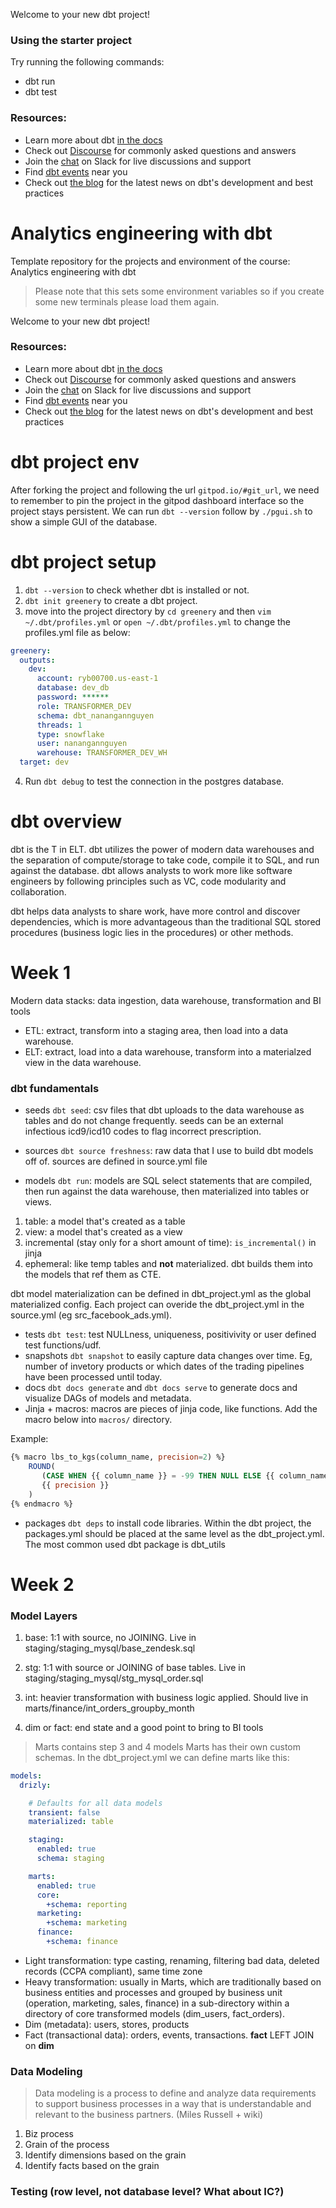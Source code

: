 Welcome to your new dbt project!

### Using the starter project

Try running the following commands:
- dbt run
- dbt test


### Resources:
- Learn more about dbt [in the docs](https://docs.getdbt.com/docs/introduction)
- Check out [Discourse](https://discourse.getdbt.com/) for commonly asked questions and answers
- Join the [chat](https://community.getdbt.com/) on Slack for live discussions and support
- Find [dbt events](https://events.getdbt.com) near you
- Check out [the blog](https://blog.getdbt.com/) for the latest news on dbt's development and best practices

# Analytics engineering with dbt

Template repository for the projects and environment of the course: Analytics engineering with dbt

> Please note that this sets some environment variables so if you create some new terminals please load them again.

Welcome to your new dbt project!


### Resources:
- Learn more about dbt [in the docs](https://docs.getdbt.com/docs/introduction)
- Check out [Discourse](https://discourse.getdbt.com/) for commonly asked questions and answers
- Join the [chat](https://community.getdbt.com/) on Slack for live discussions and support
- Find [dbt events](https://events.getdbt.com) near you
- Check out [the blog](https://blog.getdbt.com/) for the latest news on dbt's development and best practices

# dbt project env
After forking the project and following the url `gitpod.io/#git_url`, we need to remember to pin the project in the gitpod dashboard interface so the project stays persistent. We can run `dbt --version` follow by `./pgui.sh` to show a simple GUI of the database. 

# dbt project setup
1. `dbt --version` to check whether dbt is installed or not.
2. `dbt init greenery` to create a dbt project. 
3.  move into the project directory by `cd greenery` and then `vim ~/.dbt/profiles.yml` or `open ~/.dbt/profiles.yml` to change the profiles.yml file as below: 

```yml
greenery:
  outputs:
    dev:
      account: ryb00700.us-east-1
      database: dev_db
      password: ******
      role: TRANSFORMER_DEV
      schema: dbt_nanangannguyen
      threads: 1
      type: snowflake
      user: nanangannguyen
      warehouse: TRANSFORMER_DEV_WH
  target: dev
```


4. Run `dbt debug` to test the connection in the postgres database. 


# dbt overview
dbt is the T in ELT. dbt utilizes the power of modern data warehouses and the separation of compute/storage to take code, compile it to SQL, and run against the database. dbt allows analysts to work more like software engineers by following principles such as VC, code modularity and collaboration.

dbt helps data analysts to share work, have more control and discover dependencies, which is more advantageous than the traditional SQL stored procedures (business logic lies in the procedures) or other methods. 

# Week 1
Modern data stacks: data ingestion, data warehouse, transformation and BI tools

* ETL: extract, transform into a staging area, then load into a data warehouse.
* ELT: extract, load into a data warehouse, transform into a materialzed view in the data warehouse. 

### dbt fundamentals

* seeds `dbt seed`: csv files that dbt uploads to the data warehouse as tables and do not change frequently. seeds can be an external infectious icd9/icd10 codes to flag incorrect prescription.

* sources `dbt source freshness`: raw data that I use to build dbt models off of. sources are defined in source.yml file

* models `dbt run`: models are SQL select statements that are compiled, then run against the data warehouse, then materialized into tables or views. 

1. table: a model that's created as a table
2. view: a model that's created as a view
3. incremental (stay only for a short amount of time): `is_incremental()` in jinja
4. ephemeral: like temp tables and **not** materialized. dbt builds them into the models that ref them as CTE.

 dbt model materialization can be defined in dbt_project.yml as the global materialized config. Each project can overide the dbt_project.yml in the source.yml (eg src_facebook_ads.yml). 

 * tests `dbt test`: test NULLness, uniqueness, positivivity or user defined test functions/udf.
 * snapshots `dbt snapshot` to easily capture data changes over time. Eg, number of invetory products or which dates of the trading pipelines have been processed until today. 
 * docs `dbt docs generate` and `dbt docs serve` to generate docs and visualize DAGs of models and metadata. 
 * Jinja + macros: macros are pieces of jinja code, like functions. Add the macro below into `macros/` directory. 

 Example:

```sql
{% macro lbs_to_kgs(column_name, precision=2) %}
    ROUND(
       (CASE WHEN {{ column_name }} = -99 THEN NULL ELSE {{ column_name }} END / 2.205)::NUMERIC, 
       {{ precision }}
    )
{% endmacro %}
```

* packages `dbt deps` to install code libraries. Within the dbt project, the packages.yml should be placed at the same level as the dbt_project.yml. The most common used dbt package is dbt_utils 

# Week 2

### Model Layers

1. base: 1:1 with source, no JOINING. Live in staging/staging_mysql/base_zendesk.sql

2. stg: 1:1 with source or JOINING of base tables. Live in staging/staging_mysql/stg_mysql_order.sql

3. int: heavier transformation with business logic applied. Should live in marts/finance/int_orders_groupby_month

4. dim or fact: end state and a good point to bring to BI tools

> Marts contains step 3 and 4 models
> Marts has their own custom schemas. In the dbt_project.yml we can define marts like this:
> 

```yml
models:
  drizly:

    # Defaults for all data models
    transient: false
    materialized: table

    staging:
      enabled: true
      schema: staging

    marts:
      enabled: true
      core:
        +schema: reporting
      marketing:
        +schema: marketing
      finance:
        +schema: finance
```

* Light transformation: type casting, renaming, filtering bad data, deleted records (CCPA compliant), same time zone 
* Heavy transformation: usually in Marts, which are traditionally based on business entities and processes and grouped by business unit (operation, marketing, sales, finance) in a sub-directory within a directory of core transformed models (dim_users, fact_orders).
* Dim (metadata): users, stores, products
* Fact (transactional data): orders, events, transactions. **fact** LEFT JOIN on **dim**

### Data Modeling 

> Data modeling is a process to define and analyze data requirements to support business processes in a way that is understandable and relevant to the business partners. (Miles Russell + wiki)

1. Biz process
2. Grain of the process
3. Identify dimensions based on the grain
4. Identify facts based on the grain 

### Testing (row level, not database level? What about IC?)











